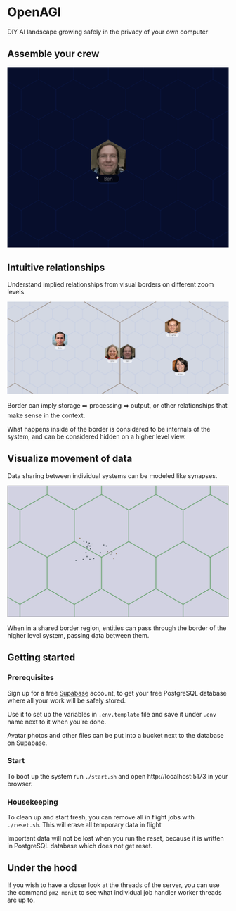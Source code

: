 # OpenAGI

DIY AI landscape growing safely in the privacy of your own computer

## Assemble your crew

![assembling your crew](frontend/prepare_actors.gif)

## Intuitive relationships

Understand implied relationships from visual borders on different zoom levels.

![intuitive relationships](frontend/border_relations.png)

Border can imply storage ➡️ processing ➡️ output, or other relationships that make sense in the context.

What happens inside of the border is considered to be internals of the system, and can be considered hidden on a higher level view.

## Visualize movement of data

Data sharing between individual systems can be modeled like synapses.

![synapse](frontend/synapse.gif)

When in a shared border region, entities can pass through the border of the higher level system, passing data between them.

## Getting started

### Prerequisites

Sign up for a free [Supabase](https://supabase.com/dashboard/new?plan=free) account, to get your free PostgreSQL database where all your work will be safely stored.

Use it to set up the variables in `.env.template` file and save it under `.env` name next to it when you're done.

Avatar photos and other files can be put into a bucket next to the database on Supabase.

### Start

To boot up the system run `./start.sh` and open http://localhost:5173 in your browser.

### Housekeeping

To clean up and start fresh, you can remove all in flight jobs with `./reset.sh`. This will erase all temporary data in flight

Important data will not be lost when you run the reset, because it is written in PostgreSQL database which does not get reset.

## Under the hood

If you wish to have a closer look at the threads of the server, you can use the command `pm2 monit` to see what individual job handler worker threads are up to.
